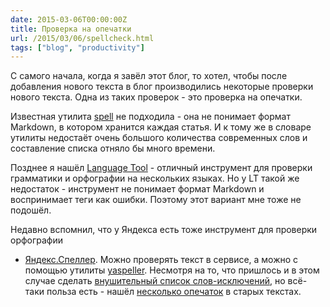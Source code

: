 ```yaml
---
date: 2015-03-06T00:00:00Z
title: Проверка на опечатки
url: /2015/03/06/spellcheck.html
tags: ["blog", "productivity"]
---
```


С самого начала, когда я завёл этот блог, то хотел,
чтобы после добавления нового текста в блог производились
некоторые проверки нового текста. Одна из таких проверок - это проверка на опечатки.

Известная утилита [spell](http://www.openbsd.org/cgi-bin/man.cgi/OpenBSD-current/man1/spell.1?query=spell)
не подходила - она не понимает формат Markdown, в котором хранится каждая статья.
И к тому же в словаре утилиты недостаёт очень большого количества
современных слов и составление списка отняло бы много времени.

Позднее я нашёл [Language Tool](https://languagetool.org/) - отличный инструмент
для проверки грамматики и орфографии на нескольких языках. Но у LT такой же
недостаток - инструмент не понимает формат Markdown и воспринимает теги как ошибки.
Поэтому этот вариант мне тоже не подошёл.

Недавно вспомнил, что у Яндекса есть тоже инструмент для проверки орфографии
- [Яндекс.Спеллер](https://tech.yandex.ru/speller/).
Можно проверять текст в сервисе, а можно с помощью утилиты [yaspeller](https://github.com/hcodes/yaspeller).
Несмотря на то, что пришлось и в этом случае сделать [внушительный
список слов-исключений](https://github.com/ligurio/ligurio.github.io/blob/master/.yaspellerrc),
но всё-таки польза есть - нашёл [несколько опечаток](https://travis-ci.org/ligurio/ligurio.github.io/builds/53318387)
в старых текстах.
